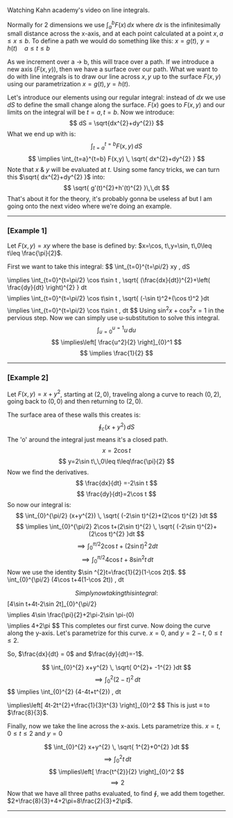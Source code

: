 Watching Kahn academy's video on line integrals.

Normally for 2 dimensions we use $\int_{a}^b F(x) \, dx$ where $dx$ is the infinitesimally small distance across the x-axis, and at each point calculated at a point $x, a\leq x\leq b$. 
To define a path we would do something like this:
$x=g(t), \,\,y=h(t)\,\,\,\,\,\,\, a\leq t\leq b$

As we increment over a -> b, this will trace over a path. If we introduce a new axis ($F(x,y)$), then we have a surface over our path. What we want to do with line integrals is to draw our line across $x,y$ up to the surface $F(x,y)$ using our parametrization $x=g(t),y=h(t)$.

Let's introduce our elements using our regular integral: instead of $dx$ we use $dS$ to define the small change along the surface. $F(x)$ goes to $F(x,y)$ and our limits on the integral will be $t=a,t=b$. Now we introduce:
$$
dS = \sqrt{dx^{2}+dy^{2}}
$$
What we end up with is:
$$
\int_{t=a}^{t=b} F(x,y) \, dS
$$
$$
\implies \int_{t=a}^{t=b} F(x,y) \, \sqrt{ dx^{2}+dy^{2} }
$$
Note that $x$ & $y$ will be evaluated at $t$. Using some fancy tricks, we can turn this $\sqrt{ dx^{2}+dy^{2} }$ into:
$$
\sqrt{ g'(t)^{2}+h'(t)^{2} }\,\,dt
$$
	That's about it for the theory, it's probably gonna be useless af but I am going onto the next video where we're doing an example.

---
### [Example 1]
Let $F(x,y) =xy$ where the base is defined by:
$x=\cos, t\,y=\sin, t\,0\leq t\leq \frac{\pi}{2}$.

First we want to take this integral:
$$
\int_{t=0}^{t=\pi/2} xy \, dS

$$
$$
\implies \int_{t=0}^{t=\pi/2} \cos t\sin t \, \sqrt{ (\frac{dx}{dt})^{2}+\left( \frac{dy}{dt} \right)^{2} } dt
$$
$$
\implies \int_{t=0}^{t=\pi/2} \cos t\sin t \, \sqrt{ (-\sin t)^2+(\cos t)^2 }dt 
$$
$$
\implies \int_{t=0}^{t=\pi/2} \cos t\sin t \, dt 
$$
Using $\sin ^{2}x+\cos ^{2}x=1$ in the pervious step. Now we can simply use u-substitution to solve this integral.
$$
\int_{u=0}^{u=1} u \, du
$$
$$
\implies\left[ \frac{u^2}{2} \right]_{0}^1
$$
$$
\implies \frac{1}{2}
$$
$$\tag*{$\blacksquare$}$$

---
### [Example 2]

Let $F(x,y)=x+y^{2}$, starting at $(2,0)$, traveling along a curve to reach $(0,2)$, going back to $(0,0)$ and then returning to $(2,0)$.

The surface area of these walls this creates is:
$$
\oint_{c}^{} (x+y^{2}) \, dS
$$
	The 'o' around the integral just means it's a closed path.
$$
x=2\cos t
$$
$$
y=2\sin t\,\,0\leq t\leq\frac{\pi}{2}
$$
Now we find the derivatives.
$$
\frac{dx}{dt} =-2\sin t
$$
$$
\frac{dy}{dt}=2\cos t
$$
So now our integral is:
$$
\int_{0}^{\pi/2} (x+y^{2}) \, \sqrt{ (-2\sin t)^{2}+(2\cos t)^{2} }dt 
$$
$$
\implies \int_{0}^{\pi/2} 2\cos t+(2\sin t)^{2} \, \sqrt{ (-2\sin t)^{2}+(2\cos t)^{2} }dt
$$
$$
\implies \int_{0}^{\pi/2} 2\cos t+(2\sin t)^{2} \, 2dt
$$
$$
\implies\int_{0}^{\pi/2} 4\cos t+8\sin ^{2}t \, dt 
$$
Now we use the identity $\sin ^{2}t=\frac{1}{2}(1-\cos 2t)$.
$$
\int_{0}^{\pi/2} (4\cos t+4(1-\cos 2t)) \, dt 

$$
Simply now taking this integral:
$$
[4\sin t+4t-2\sin 2t]_{0}^{\pi/2}
$$
$$
\implies 4\sin \frac{\pi}{2}+2\pi-2\sin \pi-(0)
$$
$$
\implies 4+2\pi
$$
This completes our first curve. Now doing the curve along the y-axis. Let's parametrize for this curve. $x=0$, and $y=2-t$, $0\leq t\leq 2$.

So, $\frac{dx}{dt} = 0$ and $\frac{dy}{dt}=-1$.

$$
\int_{0}^{2} x+y^{2} \, \sqrt{ 0^{2}+ -1^{2} }dt
$$
$$
\implies \int_{0}^{2} (2-t)^{2} \, dt 
$$
$$
\implies \int_{0}^{2} (4-4t+t^{2}) \, dt

$$
$$
\implies\left[ 4t-2t^{2}+\frac{1}{3}t^{3} \right]_{0}^2
$$
This is just $\equiv$ to $\frac{8}{3}$.

Finally, now we take the line across the x-axis. Lets parametrize this. 
$x=t$, $0\leq t\leq 2$ and $y=0$

$$
\int_{0}^{2} x+y^{2} \, \sqrt{ 1^{2}+0^{2} }dt
$$
$$
\implies \int_{0}^{2} t \, dt
$$
$$
\implies\left[ \frac{t^{2}}{2} \right]_{0}^2
$$
$$
\implies 2
$$
Now that we have all three paths evaluated, to find $\oint$, we add them together. $2+\frac{8}{3}+4+2\pi=8\frac{2}{3}+2\pi$.
$$
\tag*{$\blacksquare$}
$$

---
